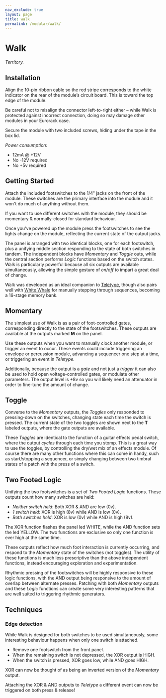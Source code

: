 ```yaml
---
nav_exclude: true
layout: page
title: walk
permalink: /modular/walk/
---
```


# Walk

*Territory.*

## Installation

Align the 10-pin ribbon cable so the red stripe corresponds to the white indicator on the rear of the module’s circuit board. This is toward the top edge of the module.

Be careful not to misalign the connector left-to-right either – while Walk is protected against incorrect connection, doing so may damage other modules in your Eurorack case.

Secure the module with two included screws, hiding under the tape in the box lid.

*Power consumption:*

- 12mA @ +12V
- No -12V required
- No +5v required


## Getting Started

Attach the included footswitches to the 1/4" jacks on the front of the module. These switches are the primary interface into the module and it won't do much of anything without them.

If you want to use different switches with the module, they should be momentary & normally-closed for standard behaviour.

Once you've powered up the module press the footswitches to see the lights change on the module, reflecting the current state of the output jacks.

The panel is arranged with two identical blocks, one for each footswitch, plus a unifying middle section responding to the state of both switches in tandem. The independent blocks have *Momentary* and *Toggle* outs, while the central section performs *Logic* functions based on the switch states. Walk is particularly powerful because all six outputs are available simultaneously, allowing the simple gesture of *on/off* to impart a great deal of change.

Walk was developed as an ideal companion to [Teletype](http://monome.org/docs/modular/teletype), though also pairs well with [White Whale](http://monome.org/docs/modular/whitewhale) for manually stepping through sequences, becoming a 16-stage memory bank.


## Momentary

The simplest use of Walk is as a pair of foot-controlled gates, corresponding directly to the state of the footswitches. These outputs are available at the outputs marked **M** on the panel.

Use these outputs when you want to manually clock another module, or trigger an event to occur. These events could include triggering an envelope or percussion module, advancing a sequencer one step at a time, or triggering an event in *Teletype*.

Additionally, because the output is a *gate* and not just a *trigger* it can also be used to hold open voltage-controlled gates, or modulate other parameters. The output level is +8v so you will likely need an attenuator in order to fine-tune the amount of change.


## Toggle

Converse to the *Momentary* outputs, the *Toggles* only responded to pressing-down on the switches, changing state each time the switch is pressed. The current state of the two toggles are shown next to the **T** labeled outputs, where the gate outputs are available.

These *Toggles* are identical to the function of a guitar effects pedal switch, where the output *cycles* through each time you stomp. This is a great way to use the toggles, by controlling the dry/wet mix of an effects module. Of course there are many other functions where this can come in handy, such as start/stopping a sequencer, or simply changing between two timbral states of a patch with the press of a switch.

## Two Footed Logic

Unifying the two footswitches is a set of *Two Footed Logic* functions. These outputs count how many switches are held:

- *Neither switch held*: Both XOR & AND are low (0v).
- *1 switch held*: XOR is high (8v) while AND is low (0v).
- *Both switches held*: XOR is low (0v) while AND is high (8v).

The XOR function flashes the panel led WHITE, while the AND function sets the led YELLOW. The two functions are exclusive so only one function is ever high at the same time.

These outputs reflect how much foot interaction is currently occurring, and respond to the *Momentary* state of the switches (not toggles). The utility of these functions is much less prescriptive than the above independent functions, instead encouraging exploration and experimentation.

Rhythmic pressing of the footswitches will be highly responsive to these logic functions, with the AND output being responsive to the amount of overlap between alternate presses. Patching with both *Momentary* outputs and these *Logic* functions can create some very interesting patterns that are well suited to triggering rhythmic generators.

## Techniques

### Edge detection

While Walk is designed for both switches to be used simultaneously, some interesting behaviour happens when only one switch is attached.

- Remove one footswitch from the front panel.
- When the remaining switch is not depressed, the XOR output is HIGH.
- When the switch is pressed, XOR goes low, while AND goes HIGH.

XOR can now be thought of as being an inverted version of the *Momentary* output.

Attaching the XOR & AND outputs to *Teletype* a different event can now be triggered on both press & release!

